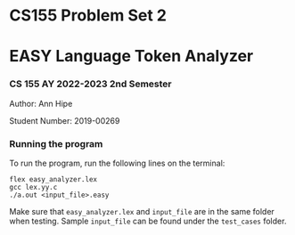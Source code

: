 # CS155 Problem Set 2
# EASY Language Token Analyzer


### CS 155 AY 2022-2023 2nd Semester

Author: Ann Hipe

Student Number: 2019-00269

### Running the program

To run the program, run the following lines on the terminal:

```
flex easy_analyzer.lex
gcc lex.yy.c
./a.out <input_file>.easy
```
Make sure that `easy_analyzer.lex` and `input_file` are in the same folder when testing.
Sample `input_file` can be found under the `test_cases` folder.
 